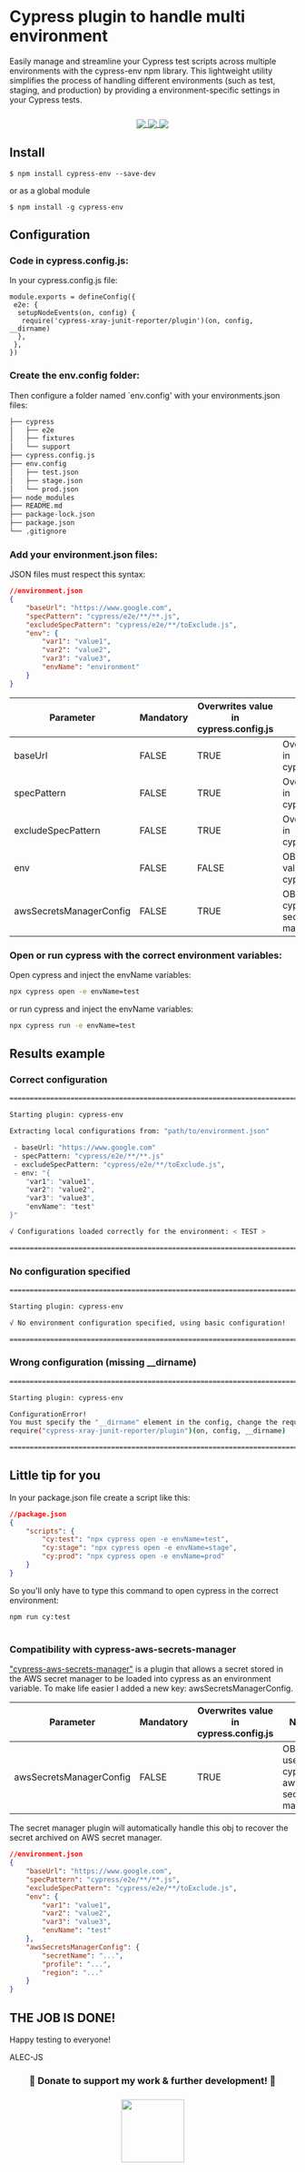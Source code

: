 # Cypress plugin to handle multi environment

Easily manage and streamline your Cypress test scripts across multiple environments with the cypress-env npm library. This lightweight utility simplifies the process of handling different environments (such as test, staging, and production) by providing a environment-specific settings in your Cypress tests.

<h3 align="center">
  <a href="https://www.npmjs.com/package/cypress-env">
    <img src="https://img.shields.io/npm/v/cypress-env" align="center" />
  </a>
  <a href="https://www.npmjs.com/package/cypress-env">
    <img src="https://img.shields.io/npm/dm/cypress-env"  align="center" />
  </a>
  <a href="https://paypal.me/AlecMestroni?country.x=IT&locale.x=it_IT">
      <img src="https://raw.githubusercontent.com/alecmestroni/cypress-xray-junit-reporter/main/img/badge.svg" align="center" />
  </a>
</h3>

## Install

```shell
$ npm install cypress-env --save-dev
```

or as a global module

```shell
$ npm install -g cypress-env
```

## Configuration

### Code in cypress.config.js:

In your cypress.config.js file:

```
module.exports = defineConfig({
 e2e: {
  setupNodeEvents(on, config) {
   require('cypress-xray-junit-reporter/plugin')(on, config, __dirname)
  },
 },
})
```

### Create the env.config folder:

Then configure a folder named `env.config' with your environments.json files:

```bash
├── cypress
│   ├── e2e
│   ├── fixtures
│   └── support
├── cypress.config.js
├── env.config
│   ├── test.json
│   ├── stage.json
│   └── prod.json
├── node_modules
├── README.md
├── package-lock.json
├── package.json
└── .gitignore
```

### Add your environment.json files:

JSON files must respect this syntax:

```json
//environment.json
{
	"baseUrl": "https://www.google.com",
	"specPattern": "cypress/e2e/**/**.js",
	"excludeSpecPattern": "cypress/e2e/**/toExclude.js",
	"env": {
		"var1": "value1",
		"var2": "value2",
		"var3": "value3",
		"envName": "environment"
	}
}
```

| Parameter               | Mandatory | Overwrites value in cypress.config.js | Notes                                    |
| ----------------------- | --------- | ------------------------------------- | ---------------------------------------- |
| baseUrl                 | FALSE     | TRUE                                  | Overwrites value in cypress.config.js    |
| specPattern             | FALSE     | TRUE                                  | Overwrites value in cypress.config.js    |
| excludeSpecPattern      | FALSE     | TRUE                                  | Overwrites value in cypress.config.js    |
| env                     | FALSE     | FALSE                                 | OBJ added to values in cypress.config.js |
| awsSecretsManagerConfig | FALSE     | TRUE                                  | OBJ used by cypress-aws-secrets-manager  |

### Open or run cypress with the correct environment variables:

Open cypress and inject the envName variables:

```bash
npx cypress open -e envName=test
```

or run cypress and inject the envName variables:

```bash
npx cypress run -e envName=test
```

## Results example

### Correct configuration

```bash
====================================================================================================

Starting plugin: cypress-env

Extracting local configurations from: "path/to/environment.json"

 - baseUrl: "https://www.google.com"
 - specPattern: "cypress/e2e/**/**.js"
 - excludeSpecPattern: "cypress/e2e/**/toExclude.js",
 - env: "{
    "var1": "value1",
    "var2": "value2",
    "var3": "value3",
    "envName": "test"
}"

√ Configurations loaded correctly for the environment: < TEST >

====================================================================================================
```

### No configuration specified

```bash
====================================================================================================

Starting plugin: cypress-env

√ No environment configuration specified, using basic configuration!

====================================================================================================
```

### Wrong configuration (missing \_\_dirname)

```bash
====================================================================================================

Starting plugin: cypress-env

ConfigurationError!
You must specify the "__dirname" element in the config, change the require to:
require("cypress-xray-junit-reporter/plugin")(on, config, __dirname)

====================================================================================================
```

## Little tip for you

In your package.json file create a script like this:

```json
//package.json
{
	"scripts": {
		"cy:test": "npx cypress open -e envName=test",
		"cy:stage": "npx cypress open -e envName=stage",
		"cy:prod": "npx cypress open -e envName=prod"
	}
}
```

So you'll only have to type this command to open cypress in the correct environment:

```bash
npm run cy:test
```

#

### Compatibility with cypress-aws-secrets-manager

["cypress-aws-secrets-manager"](https://www.npmjs.com/package/cypress-aws-secrets-manager) is a plugin that allows a secret stored in the AWS secret manager to be loaded into cypress as an environment variable.
To make life easier I added a new key: awsSecretsManagerConfig.

| Parameter               | Mandatory | Overwrites value in cypress.config.js | Notes                                   |
| ----------------------- | --------- | ------------------------------------- | --------------------------------------- |
| awsSecretsManagerConfig | FALSE     | TRUE                                  | OBJ used by cypress-aws-secrets-manager |

The secret manager plugin will automatically handle this obj to recover the secret archived on AWS secret manager.

```json
//environment.json
{
	"baseUrl": "https://www.google.com",
	"specPattern": "cypress/e2e/**/**.js",
	"excludeSpecPattern": "cypress/e2e/**/toExclude.js",
	"env": {
		"var1": "value1",
		"var2": "value2",
		"var3": "value3",
		"envName": "test"
	},
	"awsSecretsManagerConfig": {
		"secretName": "...",
		"profile": "...",
		"region": "..."
	}
}
```

## THE JOB IS DONE!

Happy testing to everyone!

ALEC-JS

<h3 align="center">
🙌 Donate to support my work & further development! 🙌
</h3>

<h3 align="center">
  <a href="https://paypal.me/AlecMestroni?country.x=IT&locale.x=it_IT">
    <img src="https://raw.githubusercontent.com/alecmestroni/cypress-xray-junit-reporter/main/img/badge.svg" width="111" align="center" />
  </a>
</h3>
